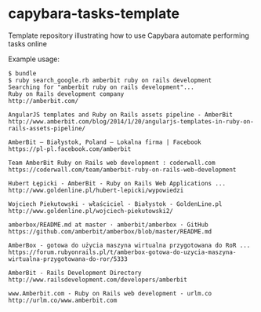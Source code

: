 capybara-tasks-template
=======================

Template repository illustrating how to use Capybara automate performing tasks online

Example usage:

    $ bundle
    $ ruby search_google.rb amberbit ruby on rails development
    Searching for "amberbit ruby on rails development"...
    Ruby on Rails development company
    http://amberbit.com/

    AngularJS templates and Ruby on Rails assets pipeline - AmberBit
    http://www.amberbit.com/blog/2014/1/20/angularjs-templates-in-ruby-on-rails-assets-pipeline/

    AmberBit – Białystok, Poland – Lokalna firma | Facebook
    https://pl-pl.facebook.com/amberbit

    Team AmberBit Ruby on Rails web development : coderwall.com
    https://coderwall.com/team/amberbit-ruby-on-rails-web-development

    Hubert Łępicki - AmberBit - Ruby on Rails Web Applications ...
    http://www.goldenline.pl/hubert-lepicki/wypowiedzi

    Wojciech Piekutowski - właściciel - Białystok - GoldenLine.pl
    http://www.goldenline.pl/wojciech-piekutowski2/

    amberbox/README.md at master · amberbit/amberbox · GitHub
    https://github.com/amberbit/amberbox/blob/master/README.md

    AmberBox - gotowa do użycia maszyna wirtualna przygotowana do RoR ...
    https://forum.rubyonrails.pl/t/amberbox-gotowa-do-uzycia-maszyna-wirtualna-przygotowana-do-ror/5333

    AmberBit - Rails Development Directory
    http://www.railsdevelopment.com/developers/amberbit

    www.Amberbit.com - Ruby on Rails web development - urlm.co
    http://urlm.co/www.amberbit.com

